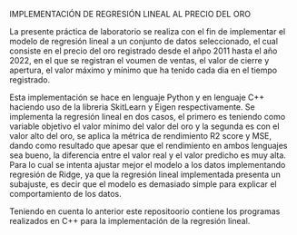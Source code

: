 
IMPLEMENTACIÓN DE REGRESIÓN LINEAL AL PRECIO DEL ORO

La presente práctica de laboratorio se realiza con el fin de implementar el modelo de regresión lineal a un conjunto de datos seleccionado, 
el cual consiste en el precio del oro registrado desde el añpo 2011 hasta el año 2022, en el que se registran el voumen de ventas, el valor 
de cierre y apertura, el valor máximo y mínimo que ha tenido cada dia en el tiempo registrado. 

Esta implementación se hace en lenguaje Python y en lenguaje C++ haciendo uso de la libreria SkitLearn y Eigen respectivamente. Se implementa
la regresión lineal en dos casos, el primero es teniendo como variable objetivo el valor mínimo del valor del oro y la segunda es con el valor
alto del oro, se aplica la métrica de rendimiento R2 score y MSE, dando como resultado que apesar que el rendimiento en ambos lenguajes sea
bueno, la diferencia entre el valor real y el valor predicho es muy alta. Para lo cual se intenta ajustar mejor el modelo a los datos
implementando regresión de Ridge, ya que la regresión lineal implementada presenta un subajuste, es decir que el modelo es demasiado simple
para explicar el comportamiento de los datos. 

Teniendo en cuenta lo anterior este repositoorio contiene los programas realizados en C++ para la implementación de la regresión lineal.
